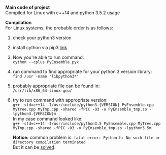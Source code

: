 **Main code of project**  
Compiled for Linux  with c++14 and python 3.5.2 usage

**Compilation**  
For Linux systems, the probable order is as follows:  
1) check your python3 version   
2) install cython via pip3 [link](https://cython.readthedocs.io/en/latest/src/quickstart/install.html) 
3) Now you're able to run command:   
   `cython --cplus PyEnsemble.pyx`     
4) run command to find appropriate for your python 3 version library:   
   `find /usr -name 'libpython3*'`
5) probably appropriate file can be found in:  
   `/usr/lib/x86_64-linux-gnu/`
6) try to run command with appropriate version:  
   `g++ -std=c++14 -I/usr/include/python3.{VERSION} PyEnsemble.cpp MyTree.cpp MyTmp.cpp -shared -fPIC -O3 -o PyEnsemble_tmp.so -lpython3.{VERSION}m`  
   In my case command looked like:  
   `g++ -std=c++14 -I/usr/include/python3.5 PyEnsemble.cpp MyTree.cpp MyTmp.cpp -shared -fPIC -O3 -o PyEnsemble_tmp.so -lpython3.5m`
   
   **Notice:** common problem is: `fatal error: Python.h: No such file or directory compilation terminated`  
   But it can be [solved](https://stackoverflow.com/questions/21530577/fatal-error-python-h-no-such-file-or-directory).
